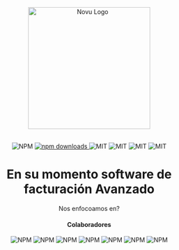 <div align="center">
  <a href="https:/gestoru.cm" target="_blank">
  <picture>
    <source media="(prefers-color-scheme: dark)" srcset="https://gestoru.com/images/logo_bienvenida-q.png">
    <img alt="Novu Logo" src="https://user-images.githubusercontent.com/2233092/213641043-3bbb3f21-3c53-4e67-afe5-755aeb222159.png" width="280"/>
  </picture>
  </a>
</div>

<br/>

<p align="center">
    <img src="https://img.shields.io/badge/Laravel-FF2D20?style=for-the-badge&logo=laravel&logoColor=white" alt="NPM">
  <a href="https://www.npmjs.com/package/@novu/node">
    <img src="https://img.shields.io/badge/PHP-777BB4?style=for-the-badge&logo=php&logoColor=white" alt="npm downloads">
  </a>
  <img src="https://img.shields.io/badge/JavaScript-F7DF1E?style=for-the-badge&logo=javascript&logoColor=black" alt="MIT">
   <img src="https://img.shields.io/badge/Notion-000000?style=for-the-badge&logo=notion&logoColor=white" alt="MIT">
  <img src="https://img.shields.io/badge/MySQL-005C84?style=for-the-badge&logo=mysql&logoColor=white" alt="MIT">
  <img src="https://img.shields.io/badge/Figma-F24E1E?style=for-the-badge&logo=figma&logoColor=white" alt="MIT">
</p>

<h1 align="center">En su momento software de facturación Avanzado</h1>

<div align="center">
Nos enfocoamos en?
</div>

<h4 align="center">Colaboradores</h4>
<p align="center">
    <img src="https://img.shields.io/badge/jhony-8A2BE2" alt="NPM">
   <img src="https://img.shields.io/badge/petete el idolo-8A2BE2" alt="NPM">
   <img src="https://img.shields.io/badge/sierra%20legend-8A2BE2" alt="NPM">
   <img src="https://img.shields.io/badge/solo miguel-8A2BE2" alt="NPM">
   <img src="https://img.shields.io/badge/loco eddy-FFFFFF" alt="NPM">
   <img src="https://img.shields.io/badge/higui-8A2BE2" alt="NPM">
  <img src="https://img.shields.io/badge/juan%20ma-8A2BE2" alt="NPM">
</p>
